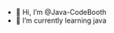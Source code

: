 - 👋 Hi, I’m @Java-CodeBooth
- 🌱 I’m currently learning java

<!---
Java-CodeBooth/Java-CodeBooth is a ✨ special ✨ repository because its `README.md` (this file) appears on your GitHub profile.
You can click the Preview link to take a look at your changes.
--->

